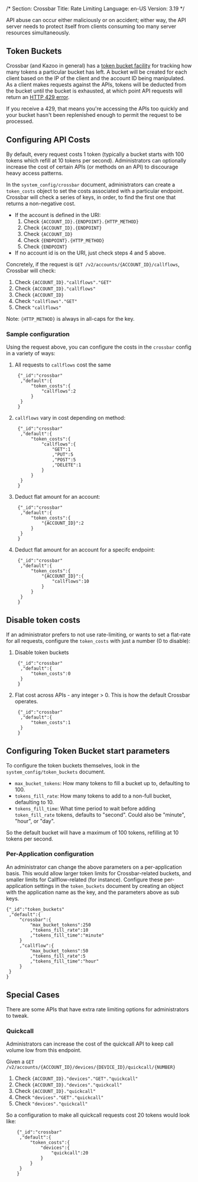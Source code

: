 /*
Section: Crossbar
Title: Rate Limiting
Language: en-US
Version: 3.19
*/

API abuse can occur either maliciously or on accident; either way, the API server needs to protect itself from clients consuming too many server resources simultaneously.

## Token Buckets

Crossbar (and Kazoo in general) has a [token bucket facility](https://en.wikipedia.org/wiki/Token_bucket) for tracking how many tokens a particular bucket has left. A bucket will be created for each client based on the IP of the client and the account ID being manipulated. As a client makes requests against the APIs, tokens will be deducted from the bucket until the bucket is exhausted, at which point API requests will return an [HTTP 429 error](https://en.wikipedia.org/wiki/List_of_HTTP_status_codes#4xx_Client_Error).

If you receive a 429, that means you're accessing the APIs too quickly and your bucket hasn't been replenished enough to permit the request to be processed.

## Configuring API Costs

By default, every request costs 1 token (typically a bucket starts with 100 tokens which refill at 10 tokens per second). Administrators can optionally increase the cost of certain APIs (or methods on an API) to discourage heavy access patterns.

In the `system_config/crossbar` document, administrators can create a `token_costs` object to set the costs associated with a particular endpoint. Crossbar will check a series of keys, in order, to find the first one that returns a non-negative cost.

* If the account is defined in the URI:
    1. Check `{ACCOUNT_ID}.{ENDPOINT}.{HTTP_METHOD}`
    2. Check `{ACCOUNT_ID}.{ENDPOINT}`
    3. Check `{ACCOUNT_ID}`
    4. Check `{ENDPOINT}.{HTTP_METHOD}`
    5. Check `{ENDPOINT}`
* If no account id is on the URI, just check steps 4 and 5 above.

Concretely, if the request is `GET /v2/accounts/{ACCOUNT_ID}/callflows`, Crossbar will check:

1. Check `{ACCOUNT_ID}."callflows"."GET"`
2. Check `{ACCOUNT_ID}."callflows"`
3. Check `{ACCOUNT_ID}`
4. Check `"callflows"."GET"`
5. Check `"callflows"`

Note: `{HTTP_METHOD}` is always in all-caps for the key.

### Sample configuration

Using the request above, you can configure the costs in the `crossbar` config in a variety of ways:

1. All requests to `callflows` cost the same

        {"_id":"crossbar"
         ,"default":{
             "token_costs":{
                 "callflows":2
             }
         }
        }

2. `callflows` vary in cost depending on method:

        {"_id":"crossbar"
         ,"default":{
             "token_costs":{
                 "callflows":{
                     "GET":1
                     ,"PUT":5
                     ,"POST":5
                     ,"DELETE":1
                 }
             }
         }
        }

3. Deduct flat amount for an account:

        {"_id":"crossbar"
         ,"default":{
             "token_costs":{
                 "{ACCOUNT_ID}":2
             }
         }
        }

4. Deduct flat amount for an account for a specifc endpoint:

        {"_id":"crossbar"
         ,"default":{
             "token_costs":{
                 "{ACCOUNT_ID}":{
                     "callflows":10
                 }
             }
         }
        }

## Disable token costs

If an administrator prefers to not use rate-limiting, or wants to set a flat-rate for all requests, configure the `token_costs` with just a number (0 to disable):

1. Disable token buckets

        {"_id":"crossbar"
         ,"default":{
             "token_costs":0
         }
        }

2. Flat cost across APIs - any integer > 0. This is how the default Crossbar operates.

        {"_id":"crossbar"
         ,"default":{
             "token_costs":1
         }
        }

## Configuring Token Bucket start parameters

To configure the token buckets themselves, look in the `system_config/token_buckets` document.

* `max_bucket_tokens`: How many tokens to fill a bucket up to, defaulting to 100.
* `tokens_fill_rate`: How many tokens to add to a non-full bucket, defaulting to 10.
* `tokens_fill_time`: What time period to wait before adding `token_fill_rate` tokens, defaults to "second". Could also be "minute", "hour", or "day".

So the default bucket will have a maximum of 100 tokens, refilling at 10 tokens per second.

### Per-Application configuration

An administrator can change the above parameters on a per-application basis. This would allow larger token limits for Crossbar-related buckets, and smaller limits for Callflow-related (for instance). Configure these per-application settings in the `token_buckets` document by creating an object with the application name as the key, and the parameters above as sub keys.

    {"_id":"token_buckets"
     ,"default":{
         "crossbar":{
             "max_bucket_tokens":250
             ,"tokens_fill_rate":10
             ,"tokens_fill_time":"minute"
         }
         ,"callflow":{
             "max_bucket_tokens":50
             ,"tokens_fill_rate":5
             ,"tokens_fill_time":"hour"
         }
     }
    }

## Special Cases

There are some APIs that have extra rate limiting options for administrators to tweak.

### Quickcall

Administrators can increase the cost of the quickcall API to keep call volume low from this endpoint.

Given a `GET /v2/accounts/{ACCOUNT_ID}/devices/{DEVICE_ID}/quickcall/{NUMBER}`

1. Check `{ACCOUNT_ID}."devices"."GET"."quickcall"`
2. Check `{ACCOUNT_ID}."devices"."quickcall"`
3. Check `{ACCOUNT_ID}."quickcall"`
4. Check `"devices"."GET"."quickcall"`
5. Check `"devices"."quickcall"`

So a configuration to make all quickcall requests cost 20 tokens would look like:

        {"_id":"crossbar"
         ,"default":{
             "token_costs":{
                 "devices":{
                     "quickcall":20
                 }
             }
         }
        }
